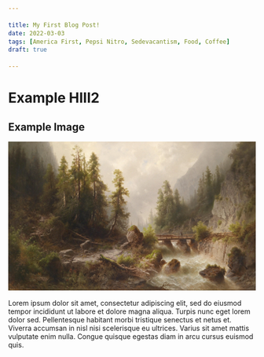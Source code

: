 ```yaml
---

title: My First Blog Post!
date: 2022-03-03
tags: [America First, Pepsi Nitro, Sedevacantism, Food, Coffee]
draft: true

---
```


# Example HIII2

## Example Image

![NJF](/Albert_Rieger_Gebirgsbach.webp)

Lorem ipsum dolor sit amet, consectetur adipiscing elit, sed do eiusmod tempor incididunt ut labore et dolore magna aliqua. Turpis nunc eget lorem dolor sed. Pellentesque habitant morbi tristique senectus et netus et. Viverra accumsan in nisl nisi scelerisque eu ultrices. Varius sit amet mattis vulputate enim nulla. Congue quisque egestas diam in arcu cursus euismod quis. 
